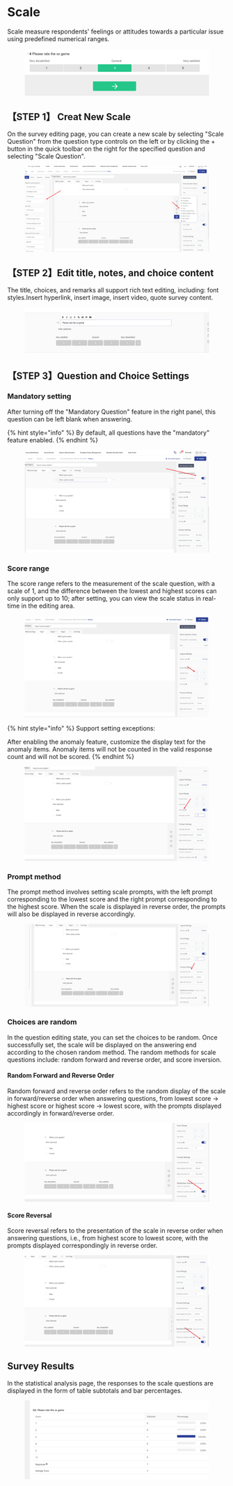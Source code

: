 # Scale

Scale measure respondents' feelings or attitudes towards a particular issue using predefined numerical ranges.

<figure><img src="../../.gitbook/assets/image (5) (1) (1) (1) (1) (1) (1) (1).png" alt=""><figcaption></figcaption></figure>

## 【STEP 1】 Creat New Scale

On the survey editing page, you can create a new scale by selecting "Scale Question" from the question type controls on the left or by clicking the + button in the quick toolbar on the right for the specified question and selecting "Scale Question".

<figure><img src="../../.gitbook/assets/image (934).png" alt=""><figcaption></figcaption></figure>

## 【STEP 2】Edit title, notes, and choice content

The title, choices, and remarks all support rich text editing, including: font styles.Insert hyperlink, insert image, insert video, quote survey content.

<figure><img src="../../.gitbook/assets/image (25).png" alt=""><figcaption></figcaption></figure>

## 【STEP 3】Question and Choice Settings

### Mandatory setting

After turning off the "Mandatory Question" feature in the right panel, this question can be left blank when answering.

{% hint style="info" %}
By default, all questions have the "mandatory" feature enabled.
{% endhint %}

<figure><img src="../../.gitbook/assets/image (6) (1) (1) (1) (1) (1).png" alt=""><figcaption></figcaption></figure>

### Score range

The score range refers to the measurement of the scale question, with a scale of 1, and the difference between the lowest and highest scores can only support up to 10; after setting, you can view the scale status in real-time in the editing area.

<figure><img src="../../.gitbook/assets/image (7) (1) (1) (1) (1).png" alt=""><figcaption></figcaption></figure>

{% hint style="info" %}
Support setting exceptions:

After enabling the anomaly feature, customize the display text for the anomaly items. Anomaly items will not be counted in the valid response count and will not be scored.
{% endhint %}

<figure><img src="../../.gitbook/assets/image (8) (1) (1) (1) (1).png" alt=""><figcaption></figcaption></figure>

### Prompt method

The prompt method involves setting scale prompts, with the left prompt corresponding to the lowest score and the right prompt corresponding to the highest score. When the scale is displayed in reverse order, the prompts will also be displayed in reverse accordingly.

<figure><img src="../../.gitbook/assets/image (9) (1) (1) (1) (1).png" alt=""><figcaption></figcaption></figure>

### Choices are random

In the question editing state, you can set the choices to be random. Once successfully set, the scale will be displayed on the answering end according to the chosen random method. The random methods for scale questions include: random forward and reverse order, and score inversion.

#### Random Forward and Reverse Order

Random forward and reverse order refers to the random display of the scale in forward/reverse order when answering questions, from lowest score -> highest score or highest score -> lowest score, with the prompts displayed accordingly in forward/reverse order.

<figure><img src="../../.gitbook/assets/image (10) (1) (1) (1) (1).png" alt=""><figcaption></figcaption></figure>

#### Score Reversal

Score reversal refers to the presentation of the scale in reverse order when answering questions, i.e., from highest score to lowest score, with the prompts displayed correspondingly in reverse order.

<figure><img src="../../.gitbook/assets/image (11) (1) (1) (1) (1).png" alt=""><figcaption></figcaption></figure>

###

## Survey Results

In the statistical analysis page, the responses to the scale questions are displayed in the form of table subtotals and bar percentages.

<figure><img src="../../.gitbook/assets/image (12) (1) (1) (1) (1).png" alt=""><figcaption></figcaption></figure>

